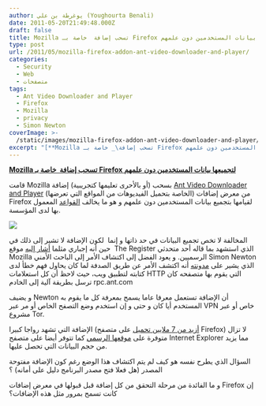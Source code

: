 ```yaml
---
author: يوغرطة بن علي (Youghourta Benali)
date: 2011-05-20T21:49:48.000Z
draft: false
title: Mozilla تسحب إضافة  خاصة بـ Firefox لتجميعها بيانات المستخدمين دون علمهم
type: post
url: /2011/05/mozilla-firefox-addon-ant-video-downloader-and-player/
categories:
  - Security
  - Web
  - متصفحات
tags:
  - Ant Video Downloader and Player
  - Firefox
  - Mozilla
  - privacy
  - Simon Newton
coverImage: >-
  /static/images/mozilla-firefox-addon-ant-video-downloader-and-player/firefox-addons.jpg
excerpt: "[**Mozilla تسحب إضافة\_ خاصة بـ Firefox لتجميعها بيانات المستخدمين دون علمهم**](https://www.it-scoop.com/2011/05/mozilla-firefox-addon-ant-video-downloader-and-player)\n\nقامت Mozilla بسحب (أو بالأحرى تعليمها كتجريبية) إضافة [Ant Video Downloader and Player](https://addons.mozilla.org/fr/firefox/addon/video-downloader-player/) (الخاصة بتحميل الفيديوهات من المواقع التي تعرضها) من معرض إضافات Firefox لقيامها بتجميع بيانات المستخدمين دون علمهم"
---
```

[**Mozilla تسحب إضافة  خاصة بـ Firefox لتجميعها بيانات المستخدمين دون علمهم**](https://www.it-scoop.com/2011/05/mozilla-firefox-addon-ant-video-downloader-and-player)

قامت Mozilla بسحب (أو بالأحرى تعليمها كتجريبية) إضافة [Ant Video Downloader and Player](https://addons.mozilla.org/fr/firefox/addon/video-downloader-player/) (الخاصة بتحميل الفيديوهات من المواقع التي تعرضها) من معرض إضافات Firefox لقيامها بتجميع بيانات المستخدمين دون علمهم و هو ما يخالف [القواعد](https://addons.mozilla.org/en-US/developers/docs/policies/submission) المعمول بها لدى المؤسسة.

![](/static/images/mozilla-firefox-addon-ant-video-downloader-and-player/firefox-addons.jpg)

المخالفة لا تخص تجميع البيانات في حد ذاتها و إنما  لكون الإضافة لا تشير إلى ذلك في حين أنه إجباري مثلما [أشار إليه](http://www.theregister.co.uk/2011/05/20/firefox_addon_privacy_invasion/) موقع  The Register الذي استشهد بما قاله أحد متحدثي Mozilla الرسميين. و يعود الفضل إلى اكتشاف الأمر إلى الباحث الأمني Simon Newton الذي يشير على [مدونته](http://iwtf.net/2011/05/10/ant-video-downloader-firefox-addon-tracking-my-browsing/) أنه اكتشف الأمر عن طريق الصدفة لما كان يحاول فهم خطأ لدى كتابته لتطبيق ويب، حيث لاحظ أن كل استعلامات HTTP التي يقوم بها متصفحه كان ترسل بطريقة آلية إلى الخادم rpc.ant.com

و يضيف Newton أن الإضافة تستعمل معرفا عاما يسمح بمعرفة كل ما يقوم به المستخدم أيا كان و حتى و إن استخدم وضع التصفح الخاص أو مر عبر VPN خاص أو عبر مشروع Tor.

الإضافة التي تشهد رواجا كبيرا ([أزيد من 7 ملايين تحميل](https://addons.mozilla.org/en-US/statistics/addon/8174) على متصفح Firefox) لا تزال متوفرة على [موقعها الرسمي](http://www.ant.com/video-downloader) كما تتوفر أيضا على متصفح Internet Explorer مما يزيد من حجم البيانات التي تحصل عليها.

السؤال الذي يطرح نفسه هو كيف لم يتم اكتشاف هذا الوضع رغم كون الإضافة مفتوحة المصدر (هل فعلا فتح مصدر البرنامج دليل على أمانه) ؟

و ما الفائدة من مرحلة التحقق من كل إضافة قبل قبولها في معرض إضافات Firefox إن كانت تسمح بمرور مثل هذه الإضافات؟
